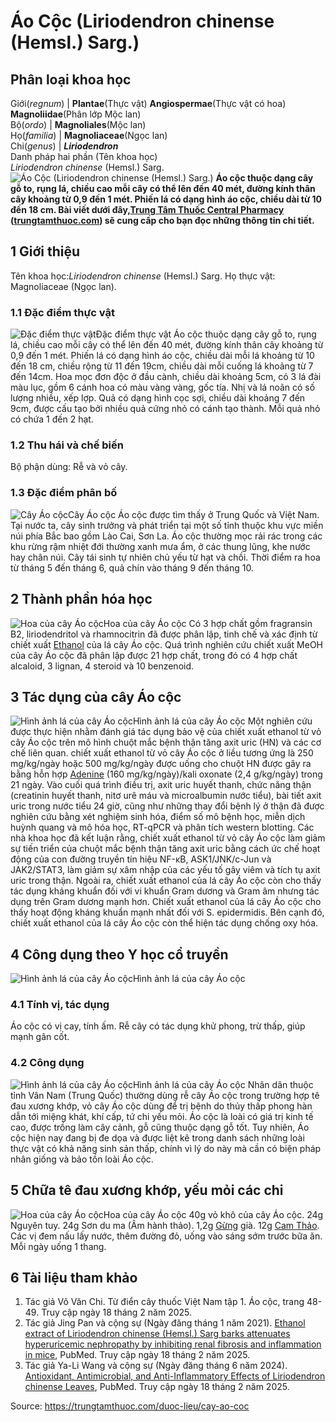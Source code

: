 # Áo Cộc (Liriodendron chinense (Hemsl.) Sarg.)

Phân loại khoa học  
---  
Giới(_regnum_) |  **Plantae**(Thực vật) **Angiospermae**(Thực vật có hoa) **Magnoliidae**(Phân lớp Mộc lan)  
Bộ(_ordo_) | **Magnoliales**(Mộc lan)  
Họ(_familia_) | **Magnoliaceae**(Ngọc lan)  
Chi(_genus_) | **_Liriodendron_**  
Danh pháp hai phần (Tên khoa học)  
_Liriodendron chinense_ (Hemsl.) Sarg.  
![Áo Cộc \(Liriodendron chinense \(Hemsl.\) Sarg.\)](https://trungtamthuoc.com/images/others/ao-coc-5414.jpg)
**Áo cộc thuộc dạng cây gỗ to, rụng lá, chiều cao mỗi cây có thể lên đến 40 mét, đường kính thân cây khoảng từ 0,9 đến 1 mét. Phiến lá có dạng hình áo cộc, chiều dài từ 10 đến 18 cm. Bài viết dưới đây,[Trung Tâm Thuốc Central Pharmacy](https://trungtamthuoc.com/ "Trung Tâm Thuốc Central Pharmacy") ([trungtamthuoc.com](https://trungtamthuoc.com/ "trungtamthuoc.com")) sẽ cung cấp cho bạn đọc những thông tin chi tiết.**
##  1 Giới thiệu
Tên khoa học:_Liriodendron chinense_ (Hemsl.) Sarg.
Họ thực vật: Magnoliaceae (Ngọc lan).
### 1.1 Đặc điểm thực vật
![Đặc điểm thực vật](https://trungtamthuoc.com/images/item/ao-coc-1.jpg)Đặc điểm thực vật
Áo cộc thuộc dạng cây gỗ to, rụng lá, chiều cao mỗi cây có thể lên đến 40 mét, đường kính thân cây khoảng từ 0,9 đến 1 mét. Phiến lá có dạng hình áo cộc, chiều dài mỗi lá khoảng từ 10 đến 18 cm, chiều rộng từ 11 đến 19cm, chiều dài mỗi cuống lá khoảng từ 7 đến 14cm.
Hoa mọc đơn độc ở đầu cành, chiều dài khoảng 5cm, có 3 lá đài màu lục, gồm 6 cánh hoa có màu vàng vàng, gốc tía. Nhị và lá noãn có số lượng nhiều, xếp lợp.
Quả có dạng hình cọc sợi, chiều dài khoảng 7 đến 9cm, được cấu tạo bởi nhiều quả cứng nhỏ có cánh tạo thành.
Mỗi quả nhỏ có chứa 1 đến 2 hạt.
### 1.2 Thu hái và chế biến
Bộ phận dùng: Rễ và vỏ cây.
### 1.3 Đặc điểm phân bố
![Cây Áo cộc](https://trungtamthuoc.com/images/item/ao-coc-0.jpg)Cây Áo cộc
Áo cộc được tìm thấy ở Trung Quốc và Việt Nam. Tại nước ta, cây sinh trưởng và phát triển tại một số tỉnh thuộc khu vực miền núi phía Bắc bao gồm Lào Cai, Sơn La.
Áo cộc thường mọc rải rác trong các khu rừng rậm nhiệt đới thường xanh mưa ẩm, ở các thung lũng, khe nước hay chân núi. Cây tái sinh tự nhiên chủ yếu từ hạt và chồi.
Thời điểm ra hoa từ tháng 5 đến tháng 6, quả chín vào tháng 9 đến tháng 10.
##  2 Thành phần hóa học
![Hoa của cây Áo cộc](https://trungtamthuoc.com/images/item/ao-coc-5.jpg)Hoa của cây Áo cộc
Có 3 hợp chất gồm fragransin B2, liriodendritol và rhamnocitrin đã được phân lập, tinh chế và xác định từ chiết xuất [Ethanol](https://trungtamthuoc.com/hoat-chat/ethanol "Ethanol") của lá cây Áo cộc.
Quá trình nghiên cứu chiết xuất MeOH của cây Áo cộc đã phân lập được 21 hợp chất, trong đó có 4 hợp chất alcaloid, 3 lignan, 4 steroid ​​và 10 benzenoid.
##  3 Tác dụng của cây Áo cộc
![Hình ảnh lá của cây Áo cộc](https://trungtamthuoc.com/images/item/ao-coc-2.jpg)Hình ảnh lá của cây Áo cộc
Một nghiên cứu được thực hiện nhằm đánh giá tác dụng bảo vệ của chiết xuất ethanol từ vỏ cây Áo cộc trên mô hình chuột mắc bệnh thận tăng axit uric (HN) và các cơ chế liên quan. chiết xuất ethanol từ vỏ cây Áo cộc ở liều tương ứng là 250 mg/kg/ngày hoặc 500 mg/kg/ngày được uống cho chuột HN được gây ra bằng hỗn hợp [Adenine](https://trungtamthuoc.com/hoat-chat/adenine "Adenine") (160 mg/kg/ngày)/kali oxonate (2,4 g/kg/ngày) trong 21 ngày. Vào cuối quá trình điều trị, axit uric huyết thanh, chức năng thận (creatinin huyết thanh, nitơ urê máu và microalbumin nước tiểu), bài tiết axit uric trong nước tiểu 24 giờ, cũng như những thay đổi bệnh lý ở thận đã được nghiên cứu bằng xét nghiệm sinh hóa, điểm số mô bệnh học, miễn dịch huỳnh quang và mô hóa học, RT-qPCR và phân tích western blotting. Các nhà khoa học đã kết luận rằng, chiết xuất ethanol từ vỏ cây Áo cộc làm giảm sự tiến triển của chuột mắc bệnh thận tăng axit uric bằng cách ức chế hoạt động của con đường truyền tín hiệu NF-κB, ASK1/JNK/c-Jun và JAK2/STAT3, làm giảm sự xâm nhập của các yếu tố gây viêm và tích tụ axit uric trong thận.
Ngoài ra, chiết xuất ethanol của lá cây Áo cộc còn cho thấy tác dụng kháng khuẩn đối với vi khuẩn Gram dương và Gram âm nhưng tác dụng trên Gram dương mạnh hơn. Chiết xuất ethanol của lá cây Áo cộc cho thấy hoạt động kháng khuẩn mạnh nhất đối với S. epidermidis.
Bên cạnh đó, chiết xuất ethanol của lá cây Áo cộc còn thể hiện tác dụng chống oxy hóa.
##  4 Công dụng theo Y học cổ truyền
![Hình ảnh lá của cây Áo cộc](https://trungtamthuoc.com/images/item/ao-coc-3.jpg)Hình ảnh lá của cây Áo cộc
### 4.1 Tính vị, tác dụng
Áo cộc có vị cay, tính ấm. Rễ cây có tác dụng khử phong, trừ thấp, giúp mạnh gân cốt.
### 4.2 Công dụng
![Hình ảnh lá của cây Áo cộc](https://trungtamthuoc.com/images/item/ao-coc-6.jpg)Hình ảnh lá của cây Áo cộc
Nhân dân thuộc tỉnh Vân Nam (Trung Quốc) thường dùng rễ cây Áo cộc trong trường hợp tê đau xương khớp, vỏ cây Áo cộc dùng để trị bệnh do thủy thấp phong hàn dẫn tới miệng khát, khí cấp, tứ chi yếu mỏi.
Áo cộc là loài có giá trị kinh tế cao, được trồng làm cây cảnh, gỗ cũng thuộc dạng gỗ tốt. Tuy nhiên, Áo cộc hiện nay đang bị đe dọa và được liệt kê trong danh sách những loài thực vật có khả năng sinh sản thấp, chính vì lý do này mà cần có biện pháp nhân giống và bảo tồn loài Áo cộc.
##  5 Chữa tê đau xương khớp, yếu mỏi các chi
![Hoa của cây Áo cộc](https://trungtamthuoc.com/images/item/ao-coc-4.jpg)Hoa của cây Áo cộc
40g vỏ khô của cây Áo cộc.
24g Nguyên tuy.
24g Sơn du ma (Âm hành thảo).
1,2g [Gừng](https://trungtamthuoc.com/duoc-lieu/gung-14 "Gừng") già.
12g [Cam Thảo](https://trungtamthuoc.com/duoc-lieu/cam-thao-32 "Cam Thảo").
Các vị đem nấu lấy nước, thêm đường đỏ, uống vào sáng sớm trước bữa ăn. Mỗi ngày uống 1 thang.
##  6 Tài liệu tham khảo
  1. Tác giả Võ Văn Chi. Từ điển cây thuốc Việt Nam tập 1. Áo cộc, trang 48-49. Truy cập ngày 18 tháng 2 năm 2025.
  2. Tác giả Jing Pan và cộng sự (Ngày đăng tháng 1 năm 2021). [Ethanol extract of Liriodendron chinense (Hemsl.) Sarg barks attenuates hyperuricemic nephropathy by inhibiting renal fibrosis and inflammation in mice](https://pubmed.ncbi.nlm.nih.gov/32841699/), PubMed. Truy cập ngày 18 tháng 2 năm 2025.
  3. Tác giả Ya-Li Wang và cộng sự (Ngày đăng tháng 6 năm 2024). [Antioxidant, Antimicrobial, and Anti-Inflammatory Effects of Liriodendron chinense Leaves](https://pmc.ncbi.nlm.nih.gov/articles/PMC11209703/), PubMed. Truy cập ngày 18 tháng 2 năm 2025.




Source: https://trungtamthuoc.com/duoc-lieu/cay-ao-coc